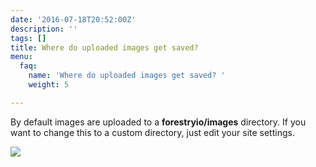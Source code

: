 ```yaml
---
date: '2016-07-18T20:52:00Z'
description: ''
tags: []
title: Where do uploaded images get saved?
menu:
  faq:
    name: 'Where do uploaded images get saved? '
    weight: 5

---
```

By default images are uploaded to a **forestryio/images** directory. If you want to change this to a custom directory, just edit your site settings.

![][image-1]

[image-1]:	/docs/forestryio/images/Forestry-custom-image-path.png

